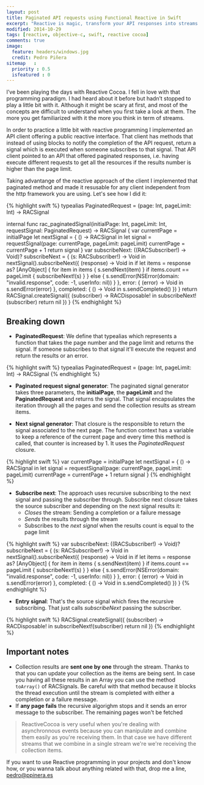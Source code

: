 ```yaml
---
layout: post
title: Paginated API requests using Functional Reactive in Swift
excerpt: "Reactive is magic, transform your API responses into streams of data and you'll se how easy is to build for example paginated API requests"
modified: 2014-10-29
tags: [reactive, objective-c, swift, reactive cocoa]
comments: true
image:
  feature: headers/windows.jpg
  credit: Pedro Piñera
sitemap   :
  priority : 0.5
  isfeatured : 0
---
```


I’ve been playing the days with Reactive Cocoa. I fell in love with that programming paradigm. I had heard about it before but hadn’t stopped to play a little bit with it.
Although it might be scary at first, and most of the concepts are difficult to understand when you first take a look at them. The more you get familiarized with it the more you think in term of streams.

In order to practice a little bit with reactive programming I implemented an API client offering a public reactive interface. That client has methods that instead of using blocks to notify the completion of the API request, return a signal which is executed when someone subscribes to that signal. That API client pointed to an API that offered paginated responses, i.e. having execute different requests to get all the resources if the results number is higher than the page limit. 

Taking advantange of the reactive approach of the client I implemented that paginated method and made it resusable for any client independent from the http framework you are using. Let's see how I did it:

{% highlight swift %}
typealias PaginatedRequest = (page: Int, pageLimit: Int) -> RACSignal

internal func rac_paginatedSignal(initialPage: Int, pageLimit: Int, requestSignal: PaginatedRequest) -> RACSignal {
    var currentPage = initialPage
    let nextSignal = { () -> RACSignal in
        let signal = requestSignal(page: currentPage, pageLimit: pageLimit)
        currentPage = currentPage + 1
        return signal
    }
    var subscribeNext: ((RACSubscriber!) -> Void)?
    subscribeNext = { (s: RACSubscriber!) -> Void in
        nextSignal().subscribeNext({ (response) -> Void in
            if let items = response as? [AnyObject] {
                for item in items {
                   s.sendNext(item)
                }
                if items.count == pageLimit {
                    subscribeNext!(s)
                }
            }
            else {
                s.sendError(NSError(domain: "invalid.response", code: -1, userInfo: nil))
            }
        }, error: { (error) -> Void in
            s.sendError(error)
        }, completed: { () -> Void in
            s.sendCompleted()
        })
    }
    return RACSignal.createSignal({ (subscriber) -> RACDisposable! in
        subscribeNext!(subscriber)
        return nil
    })
}
{% endhighlight %}

## Breaking down

- **PaginatedRequest**: We define that typealias which represents a function that takes the page number and the page limit and returns the signal. If someone subscribes to that signal it'll execute the request and return the results or an error.

{% highlight swift %}
typealias PaginatedRequest = (page: Int, pageLimit: Int) -> RACSignal
{% endhighlight %}

- **Paginated request signal generator**: The paginated signal generator takes three parameters, the **initialPage**, the **pageLimit** and the **PaginatedRequest** and returns the signal. That signal encapsulates the iteration through all the pages and send the collection results as stream items.

- **Next signal generator**: That closure is the responsible to return the signal associated to the next page. The function context has a variable to keep a reference of the current page and every time this method is called, that counter is increased by 1. It uses the *PaginatedRequest* closure.

{% highlight swift %}
var currentPage = initialPage
let nextSignal = { () -> RACSignal in
    let signal = requestSignal(page: currentPage, pageLimit: pageLimit)
    currentPage = currentPage + 1
    return signal
}
{% endhighlight %}

- **Subscribe next**: The approach uses recursive subscribing to the next signal and passing the subscriber through. Subscribe next closure takes the source subscriber and depending on the next signal results it:
  - *Closes* the stream: Sending a completion or a failure message
  - *Sends* the results through the stream
  - Subscribes to the *next signal* when the results count is equal to the page limit

{% highlight swift %}
var subscribeNext: ((RACSubscriber!) -> Void)?
subscribeNext = { (s: RACSubscriber!) -> Void in
    nextSignal().subscribeNext({ (response) -> Void in
        if let items = response as? [AnyObject] {
            for item in items {
               s.sendNext(item)
            }
            if items.count == pageLimit {
                subscribeNext!(s)
            }
        }
        else {
            s.sendError(NSError(domain: "invalid.response", code: -1, userInfo: nil))
        }
    }, error: { (error) -> Void in
        s.sendError(error)
    }, completed: { () -> Void in
        s.sendCompleted()
    })
}
{% endhighlight %}

- **Entry signal**: That's the source signal which fires the recursive subscribing. That just calls *subscribeNext* passing the subscriber. 

{% highlight swift %}
RACSignal.createSignal({ (subscriber) -> RACDisposable! in
  subscribeNext!(subscriber)
  return nil
})
{% endhighlight %}


## Important notes
- Collection results are **sent one by one** through the stream. Thanks to that you can update your collection as the items are being sent. In case you having all these results in an Array you can use the method `toArray()` of RACSignals. Be careful with that method because it blocks the thread execution until the stream is completed with either a completion or a failure message.
- If **any page fails** the recursive algorighm stops and it sends an error message to the subscriber. The remaining pages won't be fetched

> ReactiveCocoa is very useful when you're dealing with asynchronnous events because you can manipulate and combine them easily as you're receiving them. In that case we have different streams that we combine in a single stream we're we're receiving the collection items.

If you want to use Reactive programming in your projects and don't know how, or you wanna talk about anything related with that, drop me a line, [pedro@ppinera.es](mailto://pedro@ppinera.es) 
